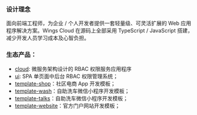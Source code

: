 ### 设计理念

面向前端工程师，为企业 / 个人开发者提供一套轻量级、可灵活扩展的 Web 应用程序解决方案。Wings Cloud 在源码上全部采用 TypeScript / JavaScript 搭建，减少开发人员学习成本及心智负担。

### 生态产品：

- [cloud](https://github.com/wingscloud/cloud): 微服务架构设计的 RBAC 权限服务应用程序
- [ui](https://github.com/wingscloud/ui): SPA 单页面中后台 RBAC 权限管理系统；
- [template-shop](https://github.com/wingscloud/template-shop)：社区电商 App 开发模板；
- [template-wash](https://github.com/wingscloud/template-wash)：自助洗车微信小程序开发模板；
- [template-talks](https://github.com/wingscloud/template-talks)：自助洗车微信小程序开发模板；
- [template-website](https://github.com/wingscloud/template-website)：官方门户网站开发模板；
